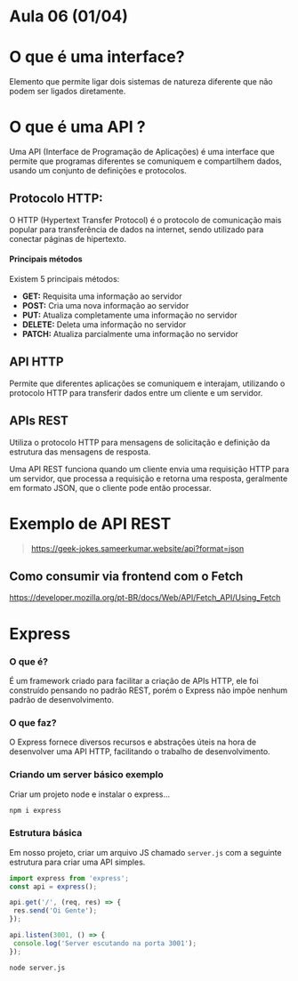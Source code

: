 # Aula 06 (01/04) 

# O que é uma interface?

Elemento que permite ligar dois sistemas de natureza diferente que não podem ser ligados diretamente.

# O que é uma API ?

Uma API (Interface de Programação de Aplicações) é uma interface que permite que programas diferentes se comuniquem e compartilhem dados, usando um conjunto de definições e protocolos. 

## Protocolo HTTP:
O HTTP (Hypertext Transfer Protocol) é o protocolo de comunicação mais popular para transferência de dados na internet, sendo utilizado para conectar páginas de hipertexto. 

#### Principais métodos

Existem 5 principais métodos:

* **GET:** Requisita uma informação ao servidor
* **POST:** Cria uma nova informação ao servidor
* **PUT:** Atualiza completamente uma informação no servidor
* **DELETE:** Deleta uma informação no servidor
* **PATCH:** Atualiza parcialmente uma informação no servidor

## API HTTP 

Permite que diferentes aplicações se comuniquem e interajam, utilizando o protocolo HTTP para transferir dados entre um cliente e um servidor. 

## APIs REST 

Utiliza o protocolo HTTP para mensagens de solicitação e definição da estrutura das mensagens de resposta. 

Uma API REST funciona quando um cliente envia uma requisição HTTP para um servidor, que processa a requisição e retorna uma resposta, geralmente em formato JSON, que o cliente pode então processar. 

# Exemplo de API REST

> https://geek-jokes.sameerkumar.website/api?format=json

## Como consumir via frontend com o Fetch

https://developer.mozilla.org/pt-BR/docs/Web/API/Fetch_API/Using_Fetch


# Express

### O que é?

É um framework criado para facilitar a criação de APIs HTTP, ele foi construído pensando no padrão REST, porém o Express não impõe nenhum padrão de desenvolvimento.

### O que faz?

O Express fornece diversos recursos e abstrações úteis na hora de desenvolver uma API HTTP, facilitando o trabalho de desenvolvimento.

### Criando um server básico exemplo

Criar um projeto node e instalar o express...

~~~bash
npm i express
~~~

### Estrutura básica

Em nosso projeto, criar um arquivo JS chamado ```server.js``` com a seguinte estrutura para criar uma API simples.

~~~js
import express from 'express';
const api = express();

api.get('/', (req, res) => {
 res.send('Oi Gente');
});

api.listen(3001, () => {
 console.log('Server escutando na porta 3001');
});
~~~

~~~bash
node server.js
~~~

